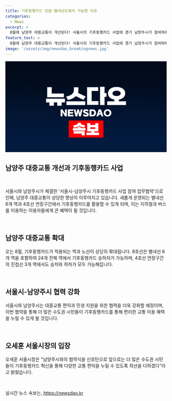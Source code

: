 ```yaml
---
title: 기후동행카드 진접·별내선도에서 가능한 이유
categories:
  - News
excerpt: >
  8월에 남양주 대중교통이 개선된다! 서울시의 기후동행카드 사업에 경기 남양주시가 참여하여, 별내선 개통과 함께 4호선과 8호선 연장 구간에서 기후동행카드 이용이 가능해진다. 서울과 남양주를 연결하는 8호선은 24개 역에서 기후동행카드가 활성화되며, 진접선 역사에서도 기후동행카드의 이용 범위가 확대된다. 서울시와 남양주시는 더 많은 교통 혜택을 위해 협력을 강화할 예정이다.
feature_text: >
  8월에 남양주 대중교통이 개선된다! 서울시의 기후동행카드 사업에 경기 남양주시가 참여하여, 별내선 개통과 함께 4호선과 8호선 연장 구간에서 기후동행카드 이용이 가능해진다. 서울과 남양주를 연결하는 8호선은 24개 역에서 기후동행카드가 활성화되며, 진접선 역사에서도 기후동행카드의 이용 범위가 확대된다. 서울시와 남양주시는 더 많은 교통 혜택을 위해 협력을 강화할 예정이다.
image: '/assets/img/newsdao_breakingnews.jpg'
---
```


<p><img src="/assets/img/newsdao_breakingnews.jpg" alt="cryptoinkorea 속보" /></p>

<h2 data-ke-size="size26">남양주 대중교통 개선과 기후동행카드 사업</h2>

<p data-ke-size="size16">&nbsp;</p>

<p>서울시와 남양주시가 체결한 '서울시-남양주시 기후동행카드 사업 참여 업무협약'으로 인해, 남양주 대중교통이 상당한 향상이 이루어지고 있습니다. 새롭게 운영되는 별내선 6개 역과 4호선 연장구간에서 기후동행카드를 활용할 수 있게 되며, 이는 지하철과 버스를 이용하는 이용자들에게 큰 혜택이 될 것입니다.</p>

<p data-ke-size="size16">&nbsp;</p>

<h2 data-ke-size="size26">남양주 대중교통 확대</h2>

<p data-ke-size="size16">오는 8월, 기후동행카드가 적용되는 역과 노선이 상당히 확대됩니다. 8호선은 별내선 6개 역을 포함하여 24개 전체 역에서 기후동행카드 승하차가 가능하며, 4호선 연장구간의 진접선 3개 역에서도 승차와 하차가 모두 가능해집니다.</p>

<p data-ke-size="size16">&nbsp;</p>

<h2 data-ke-size="size26">서울시-남양주시 협력 강화</h2>

<p data-ke-size="size16">서울시와 남양주시는 대중교통 편익과 민생 지원을 위한 협력을 더욱 강화할 예정이며, 이번 협약을 통해 더 많은 수도권 시민들이 기후동행카드를 통해 편리한 교통 이용 혜택을 누릴 수 있게 될 것입니다.</p>

<p data-ke-size="size16">&nbsp;</p>

<h2 data-ke-size="size26">오세훈 서울시장의 입장</h2>

<p data-ke-size="size16">오세훈 서울시장은 "남양주시와의 협약식을 신호탄으로 앞으로는 더 많은 수도권 시민들이 기후동행카드 혁신을 통해 다양한 교통 편익을 누릴 수 있도록 최선을 다하겠다"라고 밝혔습니다.</p>

<p data-ke-size="size16">&nbsp;</p>
실시간 뉴스 속보는, <a href="https://newsdao.kr" rel="dofollow">https://newsdao.kr</a>


